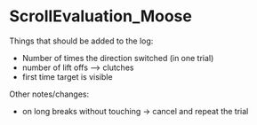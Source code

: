 # ScrollEvaluation_Moose

Things that should be added to the log:
- Number of times the direction switched (in one trial)
- number of lift offs --> clutches
- first time target is visible

Other notes/changes:
- on long breaks without touching -> cancel and repeat the trial
